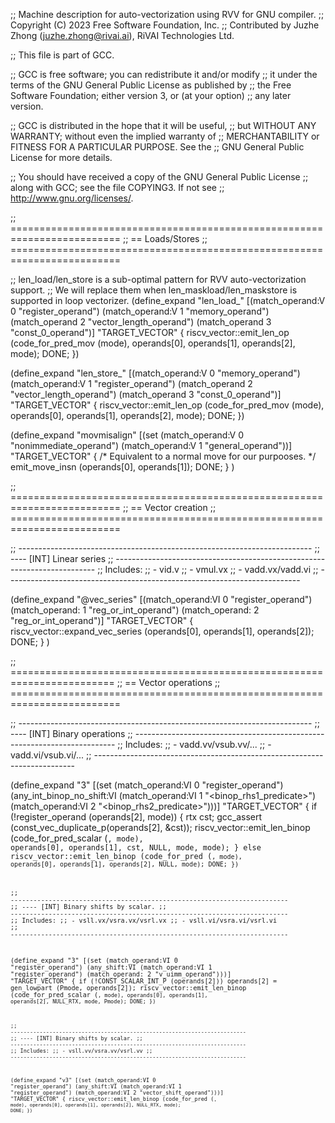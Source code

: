 ;; Machine description for auto-vectorization using RVV for GNU compiler.
;; Copyright (C) 2023 Free Software Foundation, Inc.
;; Contributed by Juzhe Zhong (juzhe.zhong@rivai.ai), RiVAI Technologies Ltd.

;; This file is part of GCC.

;; GCC is free software; you can redistribute it and/or modify
;; it under the terms of the GNU General Public License as published by
;; the Free Software Foundation; either version 3, or (at your option)
;; any later version.

;; GCC is distributed in the hope that it will be useful,
;; but WITHOUT ANY WARRANTY; without even the implied warranty of
;; MERCHANTABILITY or FITNESS FOR A PARTICULAR PURPOSE.  See the
;; GNU General Public License for more details.

;; You should have received a copy of the GNU General Public License
;; along with GCC; see the file COPYING3.  If not see
;; <http://www.gnu.org/licenses/>.

;; =========================================================================
;; == Loads/Stores
;; =========================================================================

;; len_load/len_store is a sub-optimal pattern for RVV auto-vectorization support.
;; We will replace them when len_maskload/len_maskstore is supported in loop vectorizer.
(define_expand "len_load_<mode>"
  [(match_operand:V 0 "register_operand")
   (match_operand:V 1 "memory_operand")
   (match_operand 2 "vector_length_operand")
   (match_operand 3 "const_0_operand")]
  "TARGET_VECTOR"
{
  riscv_vector::emit_len_op (code_for_pred_mov (<MODE>mode), operands[0],
			     operands[1], operands[2], <VM>mode);
  DONE;
})

(define_expand "len_store_<mode>"
  [(match_operand:V 0 "memory_operand")
   (match_operand:V 1 "register_operand")
   (match_operand 2 "vector_length_operand")
   (match_operand 3 "const_0_operand")]
  "TARGET_VECTOR"
{
  riscv_vector::emit_len_op (code_for_pred_mov (<MODE>mode), operands[0],
			     operands[1], operands[2], <VM>mode);
  DONE;
})

(define_expand "movmisalign<mode>"
  [(set (match_operand:V 0 "nonimmediate_operand")
	(match_operand:V 1 "general_operand"))]
  "TARGET_VECTOR"
  {
    /* Equivalent to a normal move for our purpooses.  */
    emit_move_insn (operands[0], operands[1]);
    DONE;
  }
)

;; =========================================================================
;; == Vector creation
;; =========================================================================

;; -------------------------------------------------------------------------
;; ---- [INT] Linear series
;; -------------------------------------------------------------------------
;; Includes:
;; - vid.v
;; - vmul.vx
;; - vadd.vx/vadd.vi
;; -------------------------------------------------------------------------

(define_expand "@vec_series<mode>"
  [(match_operand:VI 0 "register_operand")
   (match_operand:<VEL> 1 "reg_or_int_operand")
   (match_operand:<VEL> 2 "reg_or_int_operand")]
  "TARGET_VECTOR"
  {
    riscv_vector::expand_vec_series (operands[0], operands[1], operands[2]);
    DONE;
  }
)

;; ========================================================================
;; == Vector operations
;; =========================================================================

;; -------------------------------------------------------------------------
;; ---- [INT] Binary operations
;; -------------------------------------------------------------------------
;; Includes:
;; - vadd.vv/vsub.vv/...
;; - vadd.vi/vsub.vi/...
;; -------------------------------------------------------------------------

(define_expand "<optab><mode>3"
  [(set (match_operand:VI 0 "register_operand")
    (any_int_binop_no_shift:VI
     (match_operand:VI 1 "<binop_rhs1_predicate>")
     (match_operand:VI 2 "<binop_rhs2_predicate>")))]
  "TARGET_VECTOR"
{
  if (!register_operand (operands[2], <MODE>mode))
    {
      rtx cst;
      gcc_assert (const_vec_duplicate_p(operands[2], &cst));
      riscv_vector::emit_len_binop (code_for_pred_scalar
				    (<CODE>, <MODE>mode),
				    operands[0], operands[1], cst,
				    NULL, <VM>mode,
				    <VEL>mode);
    }
  else
    riscv_vector::emit_len_binop (code_for_pred
				  (<CODE>, <MODE>mode),
				  operands[0], operands[1], operands[2],
				  NULL, <VM>mode);
  DONE;
})

;; -------------------------------------------------------------------------
;; ---- [INT] Binary shifts by scalar.
;; -------------------------------------------------------------------------
;; Includes:
;; - vsll.vx/vsra.vx/vsrl.vx
;; - vsll.vi/vsra.vi/vsrl.vi
;; -------------------------------------------------------------------------

(define_expand "<optab><mode>3"
  [(set (match_operand:VI 0 "register_operand")
    (any_shift:VI
     (match_operand:VI 1 "register_operand")
     (match_operand:<VEL> 2 "v_uimm_operand")))]
  "TARGET_VECTOR"
{
  if (!CONST_SCALAR_INT_P (operands[2]))
      operands[2] = gen_lowpart (Pmode, operands[2]);
  riscv_vector::emit_len_binop (code_for_pred_scalar
				(<CODE>, <MODE>mode),
				operands[0], operands[1], operands[2],
				NULL_RTX, <VM>mode, Pmode);
  DONE;
})

;; -------------------------------------------------------------------------
;; ---- [INT] Binary shifts by scalar.
;; -------------------------------------------------------------------------
;; Includes:
;; - vsll.vv/vsra.vv/vsrl.vv
;; -------------------------------------------------------------------------

(define_expand "v<optab><mode>3"
  [(set (match_operand:VI 0 "register_operand")
    (any_shift:VI
     (match_operand:VI 1 "register_operand")
     (match_operand:VI 2 "vector_shift_operand")))]
  "TARGET_VECTOR"
{
  riscv_vector::emit_len_binop (code_for_pred
				(<CODE>, <MODE>mode),
				operands[0], operands[1], operands[2],
				NULL_RTX, <VM>mode);
  DONE;
})
